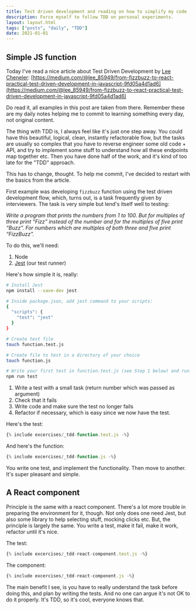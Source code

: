 ```yaml
---
title: Test driven development and reading on how to simplify my code
description: Force myself to follow TDD on personal experiments. 
layout: layout.html
tags: ["posts", "daily", "TDD"]
date: 2021-01-01
---
```


## Simple JS function

Today I've read a nice article about Test Driven Development by [Lee Cheneler](https://medium.com/@lee_85949):
[https://medium.com/@lee_85949/from-fizzbuzz-to-react-practical-test-driven-development-in-javascript-9fd05a4d1ad6](https://medium.com/@lee_85949/from-fizzbuzz-to-react-practical-test-driven-development-in-javascript-9fd05a4d1ad6)

Do read it, all examples in this post are taken from there. Remember these are my daily notes helping me to commit to learning something every day, not original content.

The thing with TDD is, I always feel like it's just one step away. You could have this beautiful, logical, clean, instantly refactorable flow, but the tasks are usually so complex that you have to reverse engineer some old code + API, and try to implement some stuff to understand how all these endpoints map together etc. Then you have done half of the work, and it's kind of too late for the "TDD" approach.

This has to change, thought. To help me commit, I've decided to restart with the basics from the article.

First example was developing `fizzbuzz` function using the test driven development flow, which, turns out, is a task frequently given by interviewers. The task is very simple but lend's itself well to testing:

_Write a program that prints the numbers from 1 to 100. But for multiples of three print “Fizz” instead of the number and for the multiples of five print “Buzz”. For numbers which are multiples of both three and five print “FizzBuzz”._

To do this, we'll need:

1. Node
2. [Jest](https://jestjs.io/docs/en/getting-started.html) (our test runner)

Here's how simple it is, really:

```bash
# Install Jest
npm install --save-dev jest

# Inside package.json, add jest command to your scripts:
{
  "scripts": {
    "test": "jest"
  }
}

# Create test file
touch function.test.js

# Create file to test in a directory of your choice
touch function.js

# Write your first test in function.test.js (see Step 1 below) and run Jest to see it fail:
npm run test
```

1. Write a test with a small task (return number which was passed as argument)
2. Check that it fails
3. Write code and make sure the test no longer fails
4. Refactor if necessary, which is easy since we now have the test.

Here's the test:

```js
{% include excercises/_tdd-function.test.js -%}
```

And here's the function:

```js
{% include excercises/_tdd-function.js -%}
```

You write one test, and implement the functionality. Then move to another. It's super pleasant and simple.

## A React component

Principle is the same with a react component. There's a lot more trouble in preparing the environment for it, though. Not only does one need Jest, but also some library to help selecting stuff, mocking clicks etc. But, the principle is largely the same. You write a test, make it fail, make it work, refactor until it's nice.

The test:

```js
{% include excercises/_tdd-react-component.test.js -%}
```

The component:

```js
{% include excercises/_tdd-react-component.js -%}
```

The main benefit I see, is you have to really understand the task before doing this, and plan by writing the tests. And no one can argue it's not OK to do it properly. It's TDD, so it's cool, everyone knows that.
